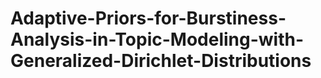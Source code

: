 # Adaptive-Priors-for-Burstiness-Analysis-in-Topic-Modeling-with-Generalized-Dirichlet-Distributions